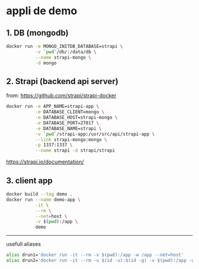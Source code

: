 # appli de demo

## 1. DB (mongodb)

```sh
docker run -e MONGO_INITDB_DATABASE=strapi \
           -v `pwd`/db/:/data/db \
           --name strapi-mongo \
           -d mongo
```

## 2. Strapi (backend api server)

from: https://github.com/strapi/strapi-docker

```sh
docker run -e APP_NAME=strapi-app \
           -e DATABASE_CLIENT=mongo \
           -e DATABASE_HOST=strapi-mongo \
           -e DATABASE_PORT=27017 \
           -e DATABASE_NAME=strapi \
           -v `pwd`/strapi-app:/usr/src/api/strapi-app \
           --link strapi-mongo:mongo \
           -p 1337:1337 \
           --name strapi -d strapi/strapi
```

https://strapi.io/documentation/

## 3. client app

```sh
docker build --tag demo .
docker run --name demo-app \
           -it \
           --rm \
           --net=host \
           -v $(pwd):/app \
           demo
```

---

usefull aliases

```sh
alias drun1='docker run -it --rm -v $(pwd):/app -w /app --net=host'
alias drun2='docker run -it --rm -u $(id -u):$(id -g) -v $(pwd):/app -w /app --net=host'
```
